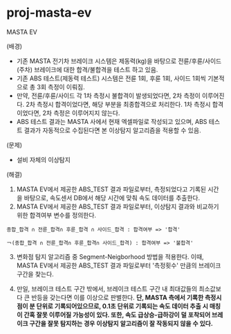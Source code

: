 # proj-masta-ev
MASTA EV

(배경)
  - 기존 MASTA 전기차 브레이크 시스템은 제동력(kg)을 바탕으로 전륜/후륜/사이드(주차) 브레이크에 대한 합격/불합격을 테스트 하고 있음.  
  - 기존 ABS 테스트(제동력 테스트) 시스템은 전륜 1회, 후륜 1회, 사이드 1회씩 기본적으로 총 3회 측정이 이뤄짐.
  - 만약, 전륜/후륜/사이드 각 1차 측정시 불합격이 발생되었다면, 2차 측정이 이루어진다. 2차 측정시 합격이었다면, 해당 부분을 최종합격으로 처리한다. 1차 측정시 합격이었다면, 2차 측정은 이루어지지 않는다.
  - ABS 테스트 결과는 MASTA 사에서 현재 엑셀파일로 작성되고 있으며, ABS 테스트 결과가 자동적으로 수집된다면 본 이상탐지 알고리즘을 적용할 수 있음.
 
 (문제)
  - 설비 자체의 이상탐지
 
 (해결)
  1. MASTA EV에서 제공한 ABS_TEST 결과 파일로부터, 측정되었다고 기록된 시간을 바탕으로, 속도센서 DB에서 해당 시간에 맞춰 속도 데이터를 추출한다.
  2. MASTA EV에서 제공한 ABS_TEST 결과 파일로부터, 이상탐지 결과와 비교하기 위한 합격여부 변수를 정의한다.  
  
    종합_합격 ∩ 전륜_합격∩ 후륜_합격 ∩ 사이드_합격 : 합격여부 => '합격'  
    
    ￢(종합_합격 ∩ 전륜_합격∩ 후륜_합격∩ 사이드_합격) : 합격여부 => '불합격'  
    
  3. 변화점 탐지 알고리즘 중 Segment-Neigborhood 방법을 적용한다. 이때, MASTA EV에서 제공한 ABS_TEST 결과 파일로부터 '측정횟수' 만큼의 브레이크 구간을 찾는다. 
  
  4. 만일, 브레이크 테스트 구간 밖에서, 브레이크 테스트 구간 내 최대값들의 최소값보다 큰 반등을 갖는다면 이를 이상으로 판별한다.
  **단, MASTA 측에서 기록한 측정시점이 분 단위로 기록되어있으므로, 0.1초 단위로 기록되는 속도 데이터 추출 시 매칭이 간혹 잘못 이루어질 가능성이 있다. 또한, 속도 급상승-급하강이 덜 포착되어 브레이크 구간을 잘못 탐지하는 경우 이상탐지 알고리즘이 잘 작동되지 않을 수 있다.**
